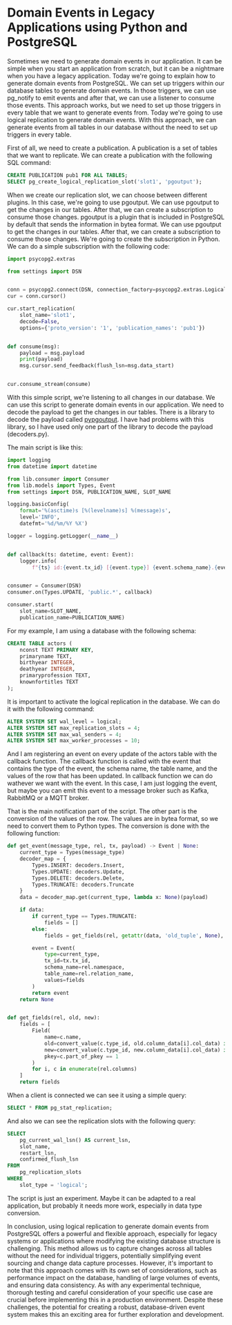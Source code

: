 # Domain Events in Legacy Applications using Python and PostgreSQL

Sometimes we need to generate domain events in our application. It can be simple when you start an application from scratch, but it can be a nightmare when you have a legacy application. Today we're going to explain how to generate domain events from PostgreSQL. We can set up triggers within our database tables to generate domain events. In those triggers, we can use pg_notify to emit events and after that, we can use a listener to consume those events. This approach works, but we need to set up those triggers in every table that we want to generate events from. Today we're going to use logical replication to generate domain events. With this approach, we can generate events from all tables in our database without the need to set up triggers in every table.

First of all, we need to create a publication. A publication is a set of tables that we want to replicate. We can create a publication with the following SQL command:

```sql
CREATE PUBLICATION pub1 FOR ALL TABLES;
SELECT pg_create_logical_replication_slot('slot1', 'pgoutput');
```

When we create our replication slot, we can choose between different plugins. In this case, we're going to use pgoutput. We can use pgoutput to get the changes in our tables. After that, we can create a subscription to consume those changes. pgoutput is a plugin that is included in PostgreSQL by default that sends the information in bytea format. We can use pgoutput to get the changes in our tables. After that, we can create a subscription to consume those changes. We're going to create the subscription in Python. We can do a simple subscription with the following code:

```python
import psycopg2.extras

from settings import DSN


conn = psycopg2.connect(DSN, connection_factory=psycopg2.extras.LogicalReplicationConnection)
cur = conn.cursor()

cur.start_replication(
    slot_name='slot1', 
    decode=False,
    options={'proto_version': '1', 'publication_names': 'pub1'})


def consume(msg):
    payload = msg.payload
    print(payload)
    msg.cursor.send_feedback(flush_lsn=msg.data_start)


cur.consume_stream(consume)
```

With this simple script, we're listening to all changes in our database. We can use this script to generate domain events in our application. We need to decode the payload to get the changes in our tables. There is a library to decode the payload called [pypgoutput](https://pypi.org/project/pypgoutput/). I have had problems with this library, so I have used only one part of the library to decode the payload (decoders.py).

The main script is like this:

```python
import logging
from datetime import datetime

from lib.consumer import Consumer
from lib.models import Types, Event
from settings import DSN, PUBLICATION_NAME, SLOT_NAME

logging.basicConfig(
    format='%(asctime)s [%(levelname)s] %(message)s',
    level='INFO',
    datefmt='%d/%m/%Y %X')

logger = logging.getLogger(__name__)


def callback(ts: datetime, event: Event):
    logger.info(
        f"{ts} id:{event.tx_id} [{event.type}] {event.schema_name}.{event.table_name} with values {event.values}")


consumer = Consumer(DSN)
consumer.on(Types.UPDATE, 'public.*', callback)

consumer.start(
    slot_name=SLOT_NAME,
    publication_name=PUBLICATION_NAME)
```

For my example, I am using a database with the following schema:

```sql
CREATE TABLE actors (
    nconst TEXT PRIMARY KEY,
    primaryname TEXT,
    birthyear INTEGER,
    deathyear INTEGER,
    primaryprofession TEXT,
    knownfortitles TEXT
);
```
It is important to activate the logical replication in the database. We can do it with the following command:

```sql
ALTER SYSTEM SET wal_level = logical;
ALTER SYSTEM SET max_replication_slots = 4;
ALTER SYSTEM SET max_wal_senders = 4;
ALTER SYSTEM SET max_worker_processes = 10;
```

And I am registering an event on every update of the actors table with the callback function. The callback function is called with the event that contains the type of the event, the schema name, the table name, and the values of the row that has been updated. In callback function we can do wathever we want with the event. In this case, I am just logging the event, but maybe you can emit this event to a message broker such as Kafka, RabbitMQ or a MQTT broker.

That is the main notification part of the script. The other part is the conversion of the values of the row. The values are in bytea format, so we need to convert them to Python types. The conversion is done with the following function:

```python
def get_event(message_type, rel, tx, payload) -> Event | None:
    current_type = Types(message_type)
    decoder_map = {
        Types.INSERT: decoders.Insert,
        Types.UPDATE: decoders.Update,
        Types.DELETE: decoders.Delete,
        Types.TRUNCATE: decoders.Truncate
    }
    data = decoder_map.get(current_type, lambda x: None)(payload)

    if data:
        if current_type == Types.TRUNCATE:
            fields = []
        else:
            fields = get_fields(rel, getattr(data, 'old_tuple', None), getattr(data, 'new_tuple', None))

        event = Event(
            type=current_type,
            tx_id=tx.tx_id,
            schema_name=rel.namespace,
            table_name=rel.relation_name,
            values=fields
        )
        return event
    return None


def get_fields(rel, old, new):
    fields = [
        Field(
            name=c.name,
            old=convert_value(c.type_id, old.column_data[i].col_data) if old else None,
            new=convert_value(c.type_id, new.column_data[i].col_data) if new else None,
            pkey=c.part_of_pkey == 1
        )
        for i, c in enumerate(rel.columns)
    ]
    return fields
```

When a client is connected we can see it using a simple query:

```sql
SELECT * FROM pg_stat_replication;
```

And also we can see the replication slots with the following query:

```sql
SELECT
    pg_current_wal_lsn() AS current_lsn,
    slot_name,
    restart_lsn,
    confirmed_flush_lsn
FROM
    pg_replication_slots
WHERE
    slot_type = 'logical';
```

The script is just an experiment. Maybe it can be adapted to a real application, but probably it needs more work, especially in data type conversion.

In conclusion, using logical replication to generate domain events from PostgreSQL offers a powerful and flexible approach, especially for legacy systems or applications where modifying the existing database structure is challenging. This method allows us to capture changes across all tables without the need for individual triggers, potentially simplifying event sourcing and change data capture processes. However, it's important to note that this approach comes with its own set of considerations, such as performance impact on the database, handling of large volumes of events, and ensuring data consistency. As with any experimental technique, thorough testing and careful consideration of your specific use case are crucial before implementing this in a production environment. Despite these challenges, the potential for creating a robust, database-driven event system makes this an exciting area for further exploration and development.